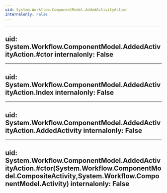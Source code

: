 ```yaml
---
uid: System.Workflow.ComponentModel.AddedActivityAction
internalonly: False
---
```


---
uid: System.Workflow.ComponentModel.AddedActivityAction.#ctor
internalonly: False
---

---
uid: System.Workflow.ComponentModel.AddedActivityAction.Index
internalonly: False
---

---
uid: System.Workflow.ComponentModel.AddedActivityAction.AddedActivity
internalonly: False
---

---
uid: System.Workflow.ComponentModel.AddedActivityAction.#ctor(System.Workflow.ComponentModel.CompositeActivity,System.Workflow.ComponentModel.Activity)
internalonly: False
---
